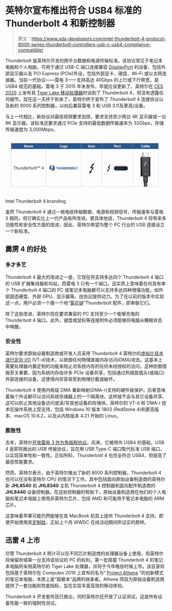 # 英特尔宣布推出符合 USB4 标准的 Thunderbolt 4 和新控制器

> 原文：<https://www.xda-developers.com/intel-thunderbolt-4-protocol-8000-series-thunderbolt-controllers-usb-c-usb4-compliance-compatible/>

Thunderbolt 是英特尔开发的跨平台数据和电源传输标准。该协议常见于笔记本电脑和个人电脑，可用于通过 USB-C 端口连接兼容 [DisplayPort](https://www.xda-developers.com/displayport-alt-mode-2-0-allow-16k-video-output-over-usb-4-type-c-ports/) 的设备，包括外部显示器以及 PCI Express (PCIe)外设，包括外部显卡、硬盘、Wi-Fi 或以太网连接器。当前一代协议——雷电 3——支持高达 40Gbps 的上行或下行带宽，是 USB4 规范的基础。雷电 3 于 2015 年末发布，早就应该更新了。英特尔在 [CES 2020](https://www.xda-developers.com/tag/ces2020/) 上发布其 [Tiger Lake 移动处理器](https://www.xda-developers.com/intel-tiger-lake-horseshoe-bend-foldable-pc-laptop/)时谈到了 Thunderbolt 4，但没有透露任何细节。现在这一天终于到来了，英特尔终于宣布了 Thunderbolt 4 连接协议以及新的 8000 系列控制器，以向后兼容雷电 3 和 USB 3.1(及更高)设备。

与上一代相比，新协议对最低视频要求加倍，要求支持至少两台 4K 显示器或一台 8K 显示器。该标准还要求通过 PCIe 支持的最低数据传输速率为 32Gbps，存储传输速度为 3,000Mbps。

 <picture>![Intel thunderbolt branding](img/1d2749044e83f48e570529791db7ec9a.png)</picture> 

Intel Thunderbolt 4 branding

虽然 Thunderbolt 4 通过一根电缆传输数据、电源和视频信号，传输速率与雷电 3 相同，但它确实比上一代产品有所改进。更具体地说，Thunderbolt 4 将带来多功能性和安全性方面的改进，因此，英特尔希望为整个 PC 行业的 USB 连接设立一个新标准。

## 霹雳 4 的好处

### 多才多艺

Thunderbolt 4 最大的改进之一是，它现在将支持多达四个 Thunderbolt 4 端口的 USB 扩展集线器和坞站，而雷电 3 只有一个端口。这实质上意味着任何具有单个 Thunderbolt 4 端口的 PC 或笔记本电脑都可以支持多达四种增强功能，如外部固态硬盘、外部 GPU、显示器等。由协议提供动力。为了在以前的版本中实现这一点，用户必须一个接一个地“[菊花链](https://en.wikipedia.org/wiki/Network_topology#Daisy_chain)”Thunderbolt 配件，即串联它们。

除了这些改进，英特尔现在要求兼容的 PC 支持至少一个能够充电的 Thunderbolt 4 端口。此外，键盘或鼠标等连接附件必须能够将电脑从睡眠状态中唤醒。

### 安全性

英特尔要求原始设备制造商或开发人员采用 Thunderbolt 4 英特尔的[虚拟化技术进行定向 I/O](https://newsroom.intel.com/wp-content/uploads/sites/11/2020/07/intel-thunderbolt4-security-brief.pdf) (VT-d)技术，以抵御任何物理直接内存访问(DMA)攻击。这基本上需要处理器内置定制的功能来阻止对系统内存的任何未经授权的访问。这种防御措施至关重要，因为系统内存由许多 PCIe 设备共享，包括通过热插拔插头(或端口)外部连接的设备，这使得内存容易受到物理拦截或破坏。

Thunderbolt 4 使用内核级 DMA 重新映射(DMA-r)支持的硬件级保护。后者意味着每个外设都可以访问系统存储器上的一个隔离块，这样就不会与其它设备共享。这可以防止其他设备访问或读/写其他设备的存储块。英特尔的 VT-d 和 DMA-r 技术在操作系统上受支持，包括 Windows 10 版本 1803 (RedStone 4)和更高版本、macOS 10.8.2，以及从内核版本 4.21 开始的 Linux。

### 膨胀性

去年，英特尔[开放雷电 3 作为免版税协议](https://newsroom.intel.com/news/intel-takes-steps-enable-thunderbolt-3-everywhere-releases-protocol/#gs.a9tx08)。后来，它被用作 USB4 的基础，USB 4 是即将推出的 USB 传输协议，旨在用 USB Type-C 端口取代标准 USB 端口，以实现简单性和一致性。正如所料，Thunderbolt 4 也完全符合 USB4，但提高了最低性能要求。

然而，英特尔表示，由于英特尔推出了新的 8000 系列控制器，Thunderbolt 4 也可以在没有英特尔 CPU 的情况下工作。其中包括面向原始设备制造商的英特尔新 **JHL8540** 和 **JHL8340** 主机 Thunderbolt 4 控制器和面向配件制造商的 **JHL8440** 设备控制器。在这些控制器的帮助下，原始设备制造商在他们的个人电脑和笔记本电脑上使用非英特尔芯片，包括 AMD 和可能用于笔记本电脑的 ARM 芯片。

这意味着苹果可能仍然能够在其 MacBook 机型上提供 Thunderbolt 4 支持，即使开始使用其[定制硅](https://pocketnow.com/apple-is-moving-to-custom-silicon-where-does-this-leave-intel)，正如上个月 WWDC 在线活动期间所证实的那样。

## 迅雷 4 上市

尽管 Thunderbolt 4 预计可以在不同芯片制造商的处理器设备上使用，但英特尔将保留吹嘘第一台支持该协议的 PC 的权利。第一批搭载 Thunderbolt 4 的笔记本电脑将采用英特尔的 Tiger Lake 处理器，并将于今年晚些时候上市。该目录将包括基于英特尔在 Computex 2019 上宣布的名为“ [Project Athena](https://newsroom.intel.com/wp-content/uploads/sites/11/2019/05/Project-Athena-Fact-Sheet.pdf) ”的创新模式的笔记本电脑，本质上是“超极本”品牌的继承者。Athena 项目为原始设备制造商提供了一套功能和性能指标，旨在实现丰富高效的移动体验。

Thunderbolt 4 开发套件现已推出，同时英特尔还开放了认证测试，这是所有设备性能一致的强制性测试。